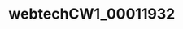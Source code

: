 # webtechCW1_00011932
<!-- 1.introduction

This is a Hospital website.
on this website, users can get information about the hospital and the doctors who work there. Users may leave their suggestions and complaints on the website.

the website includes 6 different pages. 
these are "Home", "About", "Doctors", "BMI test", "COVID-19", "Contact" pages.
Main home page includes breef information about hospital its' picture, and hospital location and there are social icons for other platforms(insta, facebook, youtube).

on BMI test page, users can calculate their body mass index, to do this I used javascript and also I gave breef information about Body mass index.

2.images

i used pexels.com images for my website, pexels.com free and open source website. 


3.Github link
https://github.com/00011932/webtechCW1_00011932


4.website link



 -->
